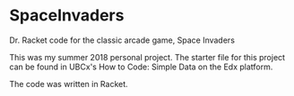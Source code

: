 # SpaceInvaders
Dr. Racket code for the classic arcade game, Space Invaders


This was my summer 2018 personal project. The starter file for this project can be found in UBCx's How to Code: Simple Data on the Edx platform. 

The code was written in Racket. 
